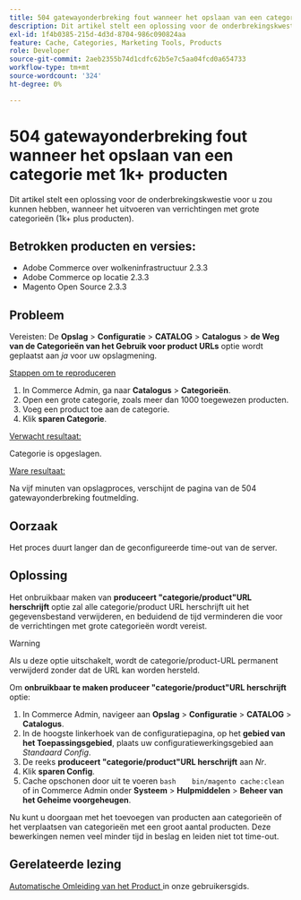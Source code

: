```yaml
---
title: 504 gatewayonderbreking fout wanneer het opslaan van een categorie met 1k+ producten
description: Dit artikel stelt een oplossing voor de onderbrekingskwestie voor u zou kunnen hebben, wanneer het uitvoeren van verrichtingen met grote categorieën (1k+ plus producten).
exl-id: 1f4b0385-215d-4d3d-8704-986c090824aa
feature: Cache, Categories, Marketing Tools, Products
role: Developer
source-git-commit: 2aeb2355b74d1cdfc62b5e7c5aa04fcd0a654733
workflow-type: tm+mt
source-wordcount: '324'
ht-degree: 0%

---
```


# 504 gatewayonderbreking fout wanneer het opslaan van een categorie met 1k+ producten

Dit artikel stelt een oplossing voor de onderbrekingskwestie voor u zou kunnen hebben, wanneer het uitvoeren van verrichtingen met grote categorieën (1k+ plus producten).

## Betrokken producten en versies:

* Adobe Commerce over wolkeninfrastructuur 2.3.3
* Adobe Commerce op locatie 2.3.3
* Magento Open Source 2.3.3

## Probleem

Vereisten: De **Opslag** > **Configuratie** > **CATALOG** > **Catalogus** > **de Weg van de Categorieën van het Gebruik voor product URLs** optie wordt geplaatst aan *ja* voor uw opslagmening.

<u> Stappen om te reproduceren </u>

1. In Commerce Admin, ga naar **Catalogus** > **Categorieën**.
1. Open een grote categorie, zoals meer dan 1000 toegewezen producten.
1. Voeg een product toe aan de categorie.
1. Klik **sparen Categorie**.

<u> Verwacht resultaat:</u>

Categorie is opgeslagen.

<u> Ware resultaat:</u>

Na vijf minuten van opslagproces, verschijnt de pagina van de 504 gatewayonderbreking foutmelding.

## Oorzaak

Het proces duurt langer dan de geconfigureerde time-out van de server.

## Oplossing

Het onbruikbaar maken van **produceert &quot;categorie/product&quot;URL herschrijft** optie zal alle categorie/product URL herschrijft uit het gegevensbestand verwijderen, en beduidend de tijd verminderen die voor de verrichtingen met grote categorieën wordt vereist.

>[!WARNING]
>
>Als u deze optie uitschakelt, wordt de categorie/product-URL permanent verwijderd zonder dat de URL kan worden hersteld.

Om **onbruikbaar te maken produceer &quot;categorie/product&quot;URL herschrijft** optie:

1. In Commerce Admin, navigeer aan **Opslag** > **Configuratie** > **CATALOG** > **Catalogus**.
1. In de hoogste linkerhoek van de configuratiepagina, op het **gebied van het Toepassingsgebied**, plaats uw configuratiewerkingsgebied aan *Standaard Config*.
1. De reeks **produceert &quot;categorie/product&quot;URL herschrijft** aan *Nr*.
1. Klik **sparen Config**.
1. Cache opschonen door uit te voeren    ```bash    bin/magento cache:clean    ```    of in Commerce Admin onder **Systeem** > **Hulpmiddelen** > **Beheer van het Geheime voorgeheugen**.

Nu kunt u doorgaan met het toevoegen van producten aan categorieën of het verplaatsen van categorieën met een groot aantal producten. Deze bewerkingen nemen veel minder tijd in beslag en leiden niet tot time-out.

## Gerelateerde lezing

[ Automatische Omleiding van het Product ](https://experienceleague.adobe.com/nl/docs/commerce-admin/marketing/seo/url-rewrites/url-redirect-product-automatic) in onze gebruikersgids.
